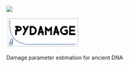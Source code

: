 [![](https://github.com/maxibor/pydamage/workflows/package_ci/badge.svg)](https://github.com/maxibor/pydamage/actions)

<img src="docs/img/logo.png" alt="pydamage logo" width="200"/>

Damage parameter estimation for ancient DNA

